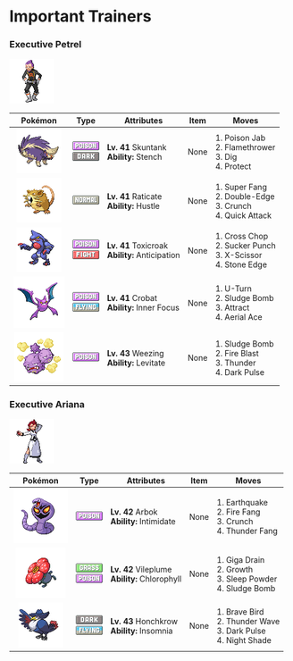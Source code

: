 # Important Trainers

### Executive Petrel

![Executive Petrel](../../assets/important_trainers/petrel.png "Executive Petrel")

| Pokémon | Type | Attributes | Item | Moves |
|:-------:|:----:|------------|:----:|-------|
| ![Skuntank](../../assets/sprites/skuntank/front.gif "Skuntank: It attacks by spraying a repugnant fluid from its tail, but the stench dulls after a few squirts.") | ![poison](../../assets/types/poison.png "Poison")<br>![dark](../../assets/types/dark.png "Dark") | **Lv. 41** Skuntank<br>**Ability:** <span class="tooltip" title="The stench helps keep wild Pokémon away.">Stench</span><br>| None | 1. <span class="tooltip" title="The foe is stabbed with a tentacle or arm steeped in poison. It may also poison the foe.">Poison Jab</span><br>2. <span class="tooltip" title="The foe is scorched with an intense blast of fire. The target may also be left with a burn.">Flamethrower</span><br>3. <span class="tooltip" title="The user burrows, then attacks on the second turn. It can also be used to exit dungeons.">Dig</span><br>4. <span class="tooltip" title="It enables the user to evade all attacks. Its chance of failing rises if it is used in succession.">Protect</span> |
| ![Raticate](../../assets/sprites/raticate/front.gif "Raticate: Gnaws on anything with its tough fangs. It can even topple concrete buildings by gnawing on them.") | ![normal](../../assets/types/normal.png "Normal") | **Lv. 41** Raticate<br>**Ability:** <span class="tooltip" title="Boosts the Attack stat, but lowers accuracy.">Hustle</span><br>| None | 1. <span class="tooltip" title="The user chomps hard on the foe with its sharp front fangs. It cuts the target’s HP to half.">Super Fang</span><br>2. <span class="tooltip" title="A reckless, life- risking tackle. It also damages the user by a fairly large amount, however.">Double-Edge</span><br>3. <span class="tooltip" title="The user crunches up the foe with sharp fangs. It may also lower the target’s Defense stat.">Crunch</span><br>4. <span class="tooltip" title="The user lunges at the foe at a speed that makes it almost invisible. It is sure to strike first.">Quick Attack</span> |
| ![Toxicroak](../../assets/sprites/toxicroak/front.gif "Toxicroak: Swaying and dodging the attacks of its foes, it weaves its flexible body in close, then lunges out with its poisonous claws.") | ![poison](../../assets/types/poison.png "Poison")<br>![fighting](../../assets/types/fighting.png "Fighting") | **Lv. 41** Toxicroak<br>**Ability:** <span class="tooltip" title="Senses the foe’s dangerous moves.">Anticipation</span><br>| None | 1. <span class="tooltip" title="The user delivers a double chop with its forearms crossed. It has a high critical-hit ratio.">Cross Chop</span><br>2. <span class="tooltip" title="This move enables the user to attack first. It fails if the foe is not readying an attack, however.">Sucker Punch</span><br>3. <span class="tooltip" title="The user slashes at the foe by crossing its scythes or claws as if they were a pair of scissors.">X-Scissor</span><br>4. <span class="tooltip" title="The user stabs the foe with a sharpened stone. It has a high critical-hit ratio. ">Stone Edge</span> |
| ![Crobat](../../assets/sprites/crobat/front.gif "Crobat: It flies so silently through the dark on its four wings that it may not be noticed even when nearby.") | ![poison](../../assets/types/poison.png "Poison")<br>![flying](../../assets/types/flying.png "Flying") | **Lv. 41** Crobat<br>**Ability:** <span class="tooltip" title="The Pokémon is protected from flinching.">Inner Focus</span><br>| None | 1. <span class="tooltip" title="After making its attack, the user rushes back to switch places with a party Pokémon in waiting.">U-Turn</span><br>2. <span class="tooltip" title="The user attacks by hurling filthy sludge at the foe. It may also poison the target.">Sludge Bomb</span><br>3. <span class="tooltip" title="If it is the opposite gender of the user, the foe becomes infatuated and less likely to attack.">Attract</span><br>4. <span class="tooltip" title="The user confounds the foe with speed, then slashes. The attack lands without fail.">Aerial Ace</span> |
| ![Weezing](../../assets/sprites/weezing/front.gif "Weezing: If one of the twin KOFFING inflates, the other one deflates. It constantly mixes its poisonous gases.") | ![poison](../../assets/types/poison.png "Poison") | **Lv. 43** Weezing<br>**Ability:** <span class="tooltip" title="Gives full immunity to all Ground-type moves.">Levitate</span><br>| None | 1. <span class="tooltip" title="The user attacks by hurling filthy sludge at the foe. It may also poison the target.">Sludge Bomb</span><br>2. <span class="tooltip" title="The foe is attacked with an intense blast of all-consuming fire. It may also leave the target with a burn.">Fire Blast</span><br>3. <span class="tooltip" title="A wicked thunderbolt is dropped on the foe to inflict damage. It may also leave the target paralyzed.">Thunder</span><br>4. <span class="tooltip" title="The user releases a horrible aura imbued with dark thoughts. It may also make the target flinch.">Dark Pulse</span> |


### Executive Ariana

![Executive Ariana](../../assets/important_trainers/ariana.png "Executive Ariana")

| Pokémon | Type | Attributes | Item | Moves |
|:-------:|:----:|------------|:----:|-------|
| ![Arbok](../../assets/sprites/arbok/front.gif "Arbok: Transfixing prey with the face-like pattern on its belly, it binds and poisons the frightened victim.") | ![poison](../../assets/types/poison.png "Poison") | **Lv. 42** Arbok<br>**Ability:** <span class="tooltip" title="Lowers the foe’s Attack stat.">Intimidate</span><br>| None | 1. <span class="tooltip" title="The user sets off an earthquake that hits all the Pokémon in the battle. ">Earthquake</span><br>2. <span class="tooltip" title="The user bites with flame-cloaked fangs. It may also make the foe flinch or sustain a burn.">Fire Fang</span><br>3. <span class="tooltip" title="The user crunches up the foe with sharp fangs. It may also lower the target’s Defense stat.">Crunch</span><br>4. <span class="tooltip" title="The user bites with electrified fangs. It may also make the foe flinch or become paralyzed.">Thunder Fang</span> |
| ![Vileplume](../../assets/sprites/vileplume/front.gif "Vileplume: It has the world’s largest petals. With every step, the petals shake out heavy clouds of toxic pollen.") | ![grass](../../assets/types/grass.png "Grass")<br>![poison](../../assets/types/poison.png "Poison") | **Lv. 42** Vileplume<br>**Ability:** <span class="tooltip" title="Boosts the Pokémon’s Speed in sunshine.">Chlorophyll</span><br>| None | 1. <span class="tooltip" title="A nutrient-draining attack. The user’s HP is restored by half the damage taken by the target.">Giga Drain</span><br>2. <span class="tooltip" title="The user’s body is forced to grow all at once. It raises the Sp. Atk stat. ">Growth</span><br>3. <span class="tooltip" title="The user scatters a big cloud of sleep- inducing dust around the foe. ">Sleep Powder</span><br>4. <span class="tooltip" title="The user attacks by hurling filthy sludge at the foe. It may also poison the target.">Sludge Bomb</span> |
| ![Honchkrow](../../assets/sprites/honchkrow/front.gif "Honchkrow: It is merciless by nature. It is said that it never forgives the mistakes of its MURKROW followers.") | ![dark](../../assets/types/dark.png "Dark")<br>![flying](../../assets/types/flying.png "Flying") | **Lv. 43** Honchkrow<br>**Ability:** <span class="tooltip" title="Prevents the Pokémon from falling asleep.">Insomnia</span><br>| None | 1. <span class="tooltip" title="The user tucks in its wings and charges from a low altitude. The user also takes serious damage.">Brave Bird</span><br>2. <span class="tooltip" title="A weak electric charge is launched at the foe. It causes paralysis if it hits.">Thunder Wave</span><br>3. <span class="tooltip" title="The user releases a horrible aura imbued with dark thoughts. It may also make the target flinch.">Dark Pulse</span><br>4. <span class="tooltip" title="The user makes the foe see a mirage. It inflicts damage matching the user’s level.">Night Shade</span> |


